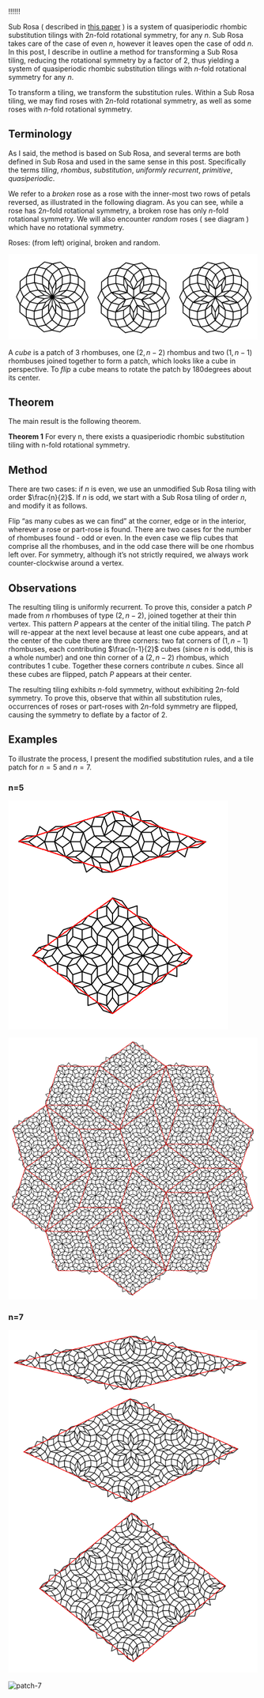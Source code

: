!!!!!!

Sub Rosa ( described in [this paper](https://arxiv.org/pdf/1512.01402) ) is a system of quasiperiodic rhombic substitution tilings with $2n$-fold rotational symmetry, for any $n$. Sub Rosa takes care of the case of even $n$, however it leaves open the case of odd $n$. In this post, I describe in outline a method for transforming a Sub Rosa tiling, reducing the rotational symmetry by a factor of $2$, thus yielding a system of quasiperiodic rhombic substitution tilings with $n$-fold rotational symmetry for any $n$.

To transform a tiling, we transform the substitution rules. Within a Sub Rosa tiling, we may find roses with $2n$-fold rotational symmetry, as well as some roses with $n$-fold rotational symmetry.

## Terminology

As I said, the method is based on Sub Rosa, and several terms are both defined in Sub Rosa and used in the same sense in this post. Specifically the terms *tiling*, *rhombus*, *substitution*, *uniformly recurrent*, *primitive*, *quasiperiodic*.

We refer to a *broken* rose as a rose with the inner-most two rows of petals reversed, as illustrated in the following diagram. As you can see, while a rose has $2n$-fold rotational symmetry, a broken rose has only $n$-fold rotational symmetry. We will also encounter *random* roses ( see diagram ) which have no rotational symmetry.

Roses: (from left) original, broken and random.

![roses-7](/assets/images/2024-12-16/roses-7.png "roses-7") 

A *cube* is a patch of $3$ rhombuses, one $(2, n-2)$ rhombus and two $(1, n-1)$ rhombuses joined together to form a patch, which looks like a cube in perspective. To *flip* a cube means to rotate the patch by $180$degrees about its center. 

## Theorem

The main result is the following theorem.

__Theorem 1__ For every n, there exists a quasiperiodic rhombic substitution tiling with n-fold rotational symmetry.

## Method

There are two cases: if $n$ is even, we use an unmodified Sub Rosa tiling with order $\frac{n}{2}$. If $n$ is odd, we start with a Sub Rosa tiling of order $n$, and modify it as follows.

Flip “as many cubes as we can find” at the corner, edge or in the interior, wherever a rose or part-rose is found. There are two cases for the number of rhombuses found - odd or even. In the even case we flip cubes that comprise all the rhombuses, and in the odd case there will be one rhombus left over. For symmetry, although it’s not strictly required, we always work counter-clockwise around a vertex.

## Observations

The resulting tiling is uniformly recurrent. To prove this, consider a patch $P$ made from $n$ rhombuses of type $(2, n-2)$, joined together at their thin vertex. This pattern $P$ appears at the center of the initial tiling. The patch $P$ will re-appear at the next level because at least one cube appears, and at the center of the cube there are three corners: two fat corners of $(1,n-1)$ rhombuses, each contributing $\frac{n-1}{2}$ cubes (since $n$ is odd, this is a whole number) and one thin corner of a $(2,n-2)$ rhombus, which contributes $1$ cube. Together these corners contribute $n$ cubes. Since all these cubes are flipped, patch $P$ appears at their center.

The resulting tiling exhibits $n$-fold symmetry, without exhibiting $2n$-fold symmetry. To prove this, observe that within all substitution rules, occurrences of roses or part-roses with $2n$-fold symmetry are flipped, causing the symmetry to deflate by a factor of $2$. 


## Examples

To illustrate the process, I present the modified substitution rules, and a tile patch for $n=5$ and $n=7$.

### n=5

![rules-5](/assets/images/2024-12-16/rules-5.png "rules-5") 

![patch-5](/assets/images/2024-12-16/patch-5.png "patch-5") 

### n=7

![rules-7](/assets/images/2024-12-16/rules-7.png "rules-7") 

![patch-7](/assets/images/2024-12-16/patch-7.png "patch-7") 

